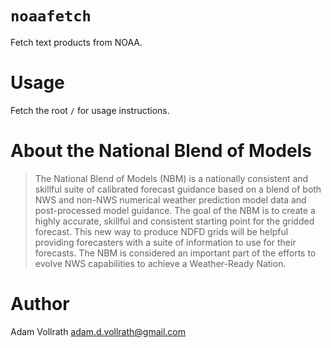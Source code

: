 # `noaafetch`

Fetch text products from NOAA.

# Usage

Fetch the root `/` for usage instructions.

# About the National Blend of Models

> The National Blend of Models (NBM) is a nationally consistent and skillful suite of calibrated forecast guidance based on a blend of both NWS and non-NWS numerical weather prediction model data and post-processed model guidance. The goal of the NBM is to create a highly accurate, skillful and consistent starting point for the gridded forecast. This new way to produce NDFD grids will be helpful providing forecasters with a suite of information to use for their forecasts. The NBM is considered an important part of the efforts to evolve NWS capabilities to achieve a Weather-Ready Nation.

# Author

Adam Vollrath <adam.d.vollrath@gmail.com>
